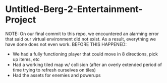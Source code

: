 # Untitled-Berg-2-Entertainment-Project
NOTE: On our final commit to this repo, we encountered an alarming error that said our virtual environment did not exist. As a result, everything we have done does not even work.
BEFORE THIS HAPPENED:
+ We had a fully functioning player that could move in 8 directions, pick up items, etc
+ Had a working tiled map w/ collision (after an overly extended period of time trying to refresh ourselves on tiles)
+ Had the assets for enemies and powerups

